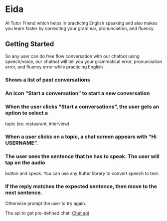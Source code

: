 # Eida

AI Tutor Friend which helps in practicing English speaking and
also makes you learn faster by correcting your grammar, pronunciation, and fluency.

## Getting Started

So any user can do free flow conversation with our chatbot using speech/voice, our
chatbot will tell you your grammatical error, pronunciation error, and fluency error while
practicing English

### Shows a list of past conversations

### An Icon “Start a conversation” to start a new conversation

### When the user clicks “Start a conversations”, the user gets an option to select a

topic (ex: restaurant, interview)

### When a user clicks on a topic, a chat screen appears with “Hi USERNAME”.

### The user sees the sentence that he has to speak. The user will tap on the audio

button and speak. You can use any flutter library to convert speech to text.

### If the reply matches the expected sentence, then move to the next sentence.

Otherwise prompt the user to try again.

The api to get pre-defined chat:
[Chat api](https://my-json-server.typicode.com/tryninjastudy/dummyapi/db)
